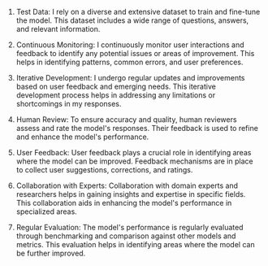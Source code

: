 1. Test Data: I rely on a diverse and extensive dataset to train and fine-tune the model. This dataset includes a wide range of questions, answers, and relevant information.

2. Continuous Monitoring: I continuously monitor user interactions and feedback to identify any potential issues or areas of improvement. This helps in identifying patterns, common errors, and user preferences.

3. Iterative Development: I undergo regular updates and improvements based on user feedback and emerging needs. This iterative development process helps in addressing any limitations or shortcomings in my responses.

4. Human Review: To ensure accuracy and quality, human reviewers assess and rate the model's responses. Their feedback is used to refine and enhance the model's performance.

5. User Feedback: User feedback plays a crucial role in identifying areas where the model can be improved. Feedback mechanisms are in place to collect user suggestions, corrections, and ratings.

6. Collaboration with Experts: Collaboration with domain experts and researchers helps in gaining insights and expertise in specific fields. This collaboration aids in enhancing the model's performance in specialized areas.

7. Regular Evaluation: The model's performance is regularly evaluated through benchmarking and comparison against other models and metrics. This evaluation helps in identifying areas where the model can be further improved.
